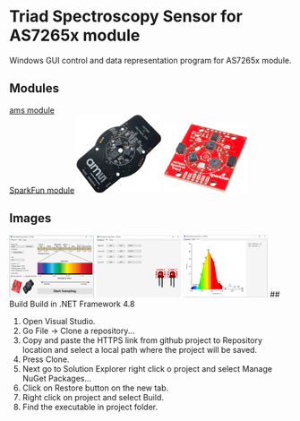 # Triad Spectroscopy Sensor for AS7265x module
Windows GUI control and data representation program for AS7265x module.

## Modules
[ams module](https://ams.com/as7265x)  
[SparkFun module](https://www.sparkfun.com/products/15050)
<img src="Spectroscopy_sensor/Resources/ams.png" width="30%">
<img src="Spectroscopy_sensor/Resources/sf.png" width="30%">

## Images
<img src="img/config_panel.PNG" width="30%">
<img src="img/led_panel.PNG" width="30%">
<img src="img/chart_panel.PNG" width="30%">
## Build
Build in .NET Framework 4.8

1. Open Visual Studio.
2. Go File -> Clone a repository...
3. Copy and paste the HTTPS link from github project to Repository location and select a local path where the project will be saved.
4. Press Clone.
5. Next go to Solution Explorer right click o project and select Manage NuGet Packages...
6. Click on Restore button on the new tab.
7. Right click on project and select Build.
8. Find the executable in project folder.
